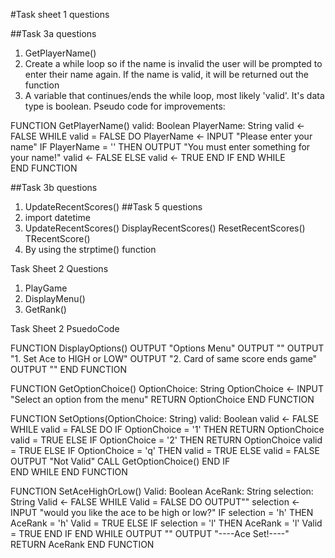 #Task sheet 1 questions

##Task 3a questions
1. GetPlayerName()
2. Create a while loop so if the name is invalid the user will be prompted to enter their name again. If the name is valid, it will be returned out the function
3. A variable that continues/ends the while loop, most likely 'valid'. It's data type is boolean. 
Pseudo code for improvements:

FUNCTION GetPlayerName()
	valid: Boolean
	PlayerName: String
	valid <- FALSE
	WHILE valid = FALSE DO
		PlayerName <- INPUT "Please enter your name"
		IF PlayerName = '' THEN
			OUTPUT "You must enter something for your name!"
			valid <- FALSE
		ELSE
			valid <- TRUE
		END IF
	END WHILE	
END FUNCTION

##Task 3b questions
1. UpdateRecentScores()
##Task 5 questions
1. import datetime
2. UpdateRecentScores()
	DisplayRecentScores()
	ResetRecentScores()
	TRecentScore()
3. By using the strptime() function	

Task Sheet 2 Questions
1. PlayGame
2. DisplayMenu()
3. GetRank()	

Task Sheet 2 PsuedoCode

FUNCTION DisplayOptions()
	OUTPUT "Options Menu"
	OUTPUT ""
	OUTPUT "1. Set Ace to HIGH or LOW"
	OUTPUT "2. Card of same score ends game"
	OUTPUT ""
END FUNCTION

FUNCTION GetOptionChoice()
	OptionChoice: String
	OptionChoice <- INPUT "Select an option from the menu"
	RETURN OptionChoice
END FUNCTION	
	
FUNCTION SetOptions(OptionChoice: String)
	valid: Boolean
	valid <- FALSE
	WHILE valid = FALSE DO
		IF OptionChoice = '1' THEN
			RETURN OptionChoice
			valid = TRUE
		ELSE IF OptionChoice = '2' THEN
			RETURN OptionChoice
			valid = TRUE
		ELSE IF OptionChoice = 'q' THEN
			valid = TRUE
		ELSE
			valid = FALSE
			OUTPUT "Not Valid"
			CALL GetOptionChoice()
		END IF	
	END WHILE
END FUNCTION	

FUNCTION SetAceHighOrLow()
	Valid: Boolean
	AceRank: String
	selection: String
	Valid <- FALSE
	WHILE Valid = FALSE DO
		OUTPUT""
		selection <- INPUT "would you like the ace to be high or low?"
		IF selection = 'h' THEN
			AceRank = 'h'
			Valid = TRUE
		ELSE IF selection = 'l' THEN
			AceRank = 'l'
			Valid = TRUE
		END IF
	END WHILE
	OUTPUT ""
	OUTPUT "----Ace Set!----"
	RETURN AceRank
END FUNCTION	
			
		